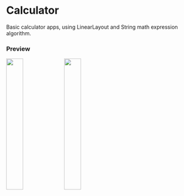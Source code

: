 # Calculator
Basic calculator apps, using LinearLayout and String math expression algorithm.

<h3>Preview</h3>
<img src="https://raw.githubusercontent.com/zetbaitsu/Calculator/master/preview/1.png" width="30%"></img> <img src="https://raw.githubusercontent.com/zetbaitsu/Calculator/master/preview/2.png" width="30%"></img>
